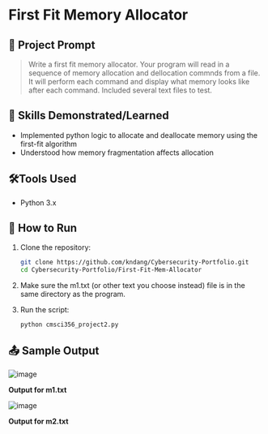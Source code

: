 # First Fit Memory Allocator

## 📝 Project Prompt
> Write a first fit memory allocator. Your program will read in a sequence of memory allocation and dellocation commnds from a file. It will perform each command and display what memory looks like after each command.
> Included several text files to test.
    
## 🧠 Skills Demonstrated/Learned
- Implemented python logic to allocate and deallocate memory using the first-fit algorithm 
- Understood how memory fragmentation affects allocation
  
## 🛠️Tools Used
- Python 3.x

## 🔧 How to Run
1. Clone the repository:
   ```bash
   git clone https://github.com/kndang/Cybersecurity-Portfolio.git
   cd Cybersecurity-Portfolio/First-Fit-Mem-Allocator

2. Make sure the m1.txt (or other text you choose instead) file is in the same directory as the program.
2. Run the script:
   
   `python cmsci356_project2.py`

## 📤 Sample Output
![image](https://github.com/user-attachments/assets/a3a958c2-1481-493e-9783-fd7f89f2beaa)

**Output for m1.txt**

![image](https://github.com/user-attachments/assets/c4d7e447-2486-4bd0-9550-2f14da1ce855)

**Output for m2.txt**
